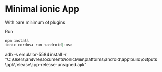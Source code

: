 # Minimal ionic App 
With bare minimum of plugins 

Run 
```bash 
npm install 
ionic cordova run <android|ios>
```


adb -s emulator-5584 install -r "C:\Users\andvre\Documents\ionicMini\platforms\android\app\build\outputs\apk\release\app-release-unsigned.apk"


